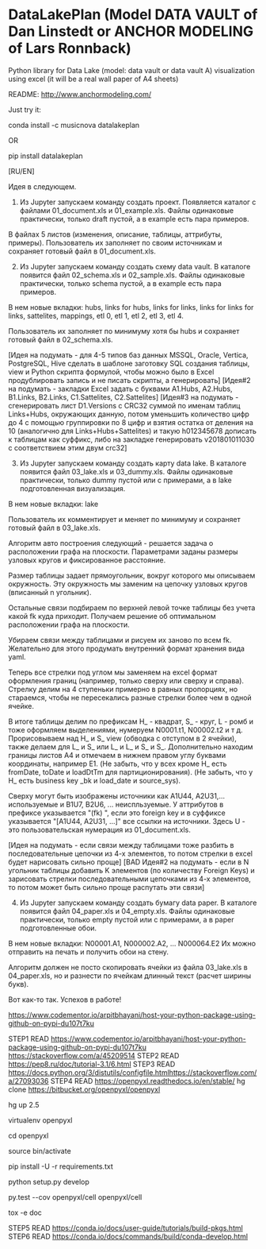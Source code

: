 



# DataLakePlan (Model DATA VAULT of Dan Linstedt or ANCHOR MODELING of Lars Ronnback)
Python library for Data Lake (model: data vault or data vault A) visualization using excel (it will be a real wall paper of A4 sheets)

README: http://www.anchormodeling.com/

Just try it:

conda install -c musicnova datalakeplan

OR

pip install datalakeplan

[RU/EN]

Идея в следующем.

1. Из Jupyter запускаем команду создать проект.
Появляется каталог с файлами 01_document.xls и 01_example.xls.
Файлы одинаковые практически, только draft пустой, а в example есть пара примеров.

В файлах 5 листов (изменения, описание, таблицы, аттрибуты, примеры).
Пользователь их заполняет по своим источникам и сохраняет готовый файл в 01_document.xls.

2. Из Jupyter запускаем команду создать схему data vault.
В каталоге появится файл 02_schema.xls и 02_sample.xls.
Файлы одинаковые практически, только schema пустой, а в example есть пара примеров.

В нем новые вкладки: hubs, links for hubs, links for links, links for links for links, sattelites, mappings, etl 0, etl 1, etl 2, etl 3, etl 4.

Пользователь их заполняет по минимуму хотя бы hubs и сохраняет готовый файл в 02_schema.xls.

[Идея на подумать - для 4-5 типов баз данных MSSQL, Oracle, Vertica, PostgreSQL, Hive сделать в шаблоне заготовку SQL создания таблицы, view и Python скрипта формулой, чтобы можно было в Excel продублировать запись и не писать скрипты, а генерировать]
[Идея#2 на подумать - закладки Excel задать с буквами A1.Hubs, A2.Hubs, B1.Links, B2.Links, C1.Sattelites, C2.Sattelites]
[Идея#3 на подумать - сгенерировать лист D1.Versions с CRC32 суммой по именам таблиц Links+Hubs, окружающих данную, потом уменьшить количество цифр до 4 с помощью группировки по 8 цифр и взятия остатка от деления на 10 (аналогично для Links+Hubs+Sattelites) и такую h012345678 дописать к таблицам как суффикс, либо на закладке генерировать v201801011030 с соответствием этим двум crc32]

3. Из Jupyter запускаем команду создать карту data lake.
В каталоге появится файл 03_lake.xls и 03_dummy.xls.
Файлы одинаковые практически, только dummy пустой или с примерами, а в lake подготовленная визуализация.

В нем новые вкладки: lake

Пользователь их комментирует и меняет по минимуму и сохраняет готовый файл в 03_lake.xls.

Алгоритм авто построения следующий - решается задача о расположении графа на плоскости.
Параметрами заданы размеры узловых кругов и фиксированное расстояние.

Размер таблицы задает прямоугольник, вокруг которого мы описываем окружность.
Эту окружность мы заменим на цепочку узловых кругов (вписанный n угольник).

Остальные связи подбираем по верхней левой точке таблицы без учета какой fk куда приходит.
Получаем решение об оптимальном расположении графа на плоскости.

Убираем связи между таблицами и рисуем их заново по всем fk.
Желательно для этого продумать внутренний формат хранения вида yaml.

Теперь все стрелки под углом мы заменяем на excel формат оформления границ (например, только сверху или сверху и справа).
Стрелку делим на 4 ступеньки примерно в равных пропорциях, но стараемся, чтобы не пересекались разные стрелки более чем в одной ячейке.

В итоге таблицы делим по префиксам H_ - квадрат, S_ - круг, L - ромб и тоже оформляем выделениями, нумеруем N0001.t1, N00002.t2 и т д. Прорисовываем над H_ и S_ view (обводка с отступом в 2 ячейки), также делаем для L_ и S_ или L_ и L_ и S_ и S_.
Дополнительно находим границы листов A4 и отмечаем в нижнем правом углу буквами координаты, например E1.
(Не забыть, что у всех кроме H_ есть fromDate, toDate и loadDtTm для партиционирования).
(Не забыть, что у H_ есть business key _bk и load_date и source_sys).

Сверху могут быть изображены источники как A1U44, A2U31,... используемые и B1U7, B2U6, ... неиспльзуемые.
У аттрибутов в префиксе указывается "(fk) ", если это foreign key и в суффиксе указывается "[A1U44, A2U31, ...]" все ссылки на источники. Здесь U - это пользовательская нумерация из 01_document.xls.

[Идея на подумать - если связи между таблицами тоже разбить в последовательные цепочки из 4-х элементов, то потом стрелки в excel будет нарисовать сильно проще]
[BAD Идея#2 на подумать - если в N угольник таблицы добавить K элементов (по количеству Foreign Keys) и зарисовать стрелки последовательными цепочками из 4-х элементов, то потом может быть сильно проще распутать эти связи]

4. Из Jupyter запускаем команду создать бумагу data paper.
В каталоге появится файл 04_paper.xls и 04_empty.xls.
Файлы одинаковые практически, только empty пустой или с примерами, а в paper подготовленные обои.

В нем новые вкладки: N00001.A1, N000002.A2, ... N000064.E2
Их можно отправить на печать и получить обои на стену.

Алгоритм должен не посто скопировать ячейки из файла 03_lake.xls в 04_paper.xls, но и разнести по ячейкам длинный текст (расчет ширины букв).

Вот как-то так.
Успехов в работе!




https://www.codementor.io/arpitbhayani/host-your-python-package-using-github-on-pypi-du107t7ku ﻿

STEP1 READ https://www.codementor.io/arpitbhayani/host-your-python-package-using-github-on-pypi-du107t7ku https://stackoverflow.com/a/45209514
STEP2 READ https://pep8.ru/doc/tutorial-3.1/6.html
STEP3 READ https://docs.python.org/3/distutils/configfile.htmlhttps://stackoverflow.com/a/27093036
STEP4 READ https://openpyxl.readthedocs.io/en/stable/
hg clone https://bitbucket.org/openpyxl/openpyxl

hg up 2.5

virtualenv openpyxl

cd openpyxl

source bin/activate

pip install -U -r requirements.txt

python setup.py develop

py.test --cov openpyxl/cell openpyxl/cell

tox -e doc

STEP5 READ https://conda.io/docs/user-guide/tutorials/build-pkgs.html
STEP6 READ https://conda.io/docs/commands/build/conda-develop.html

